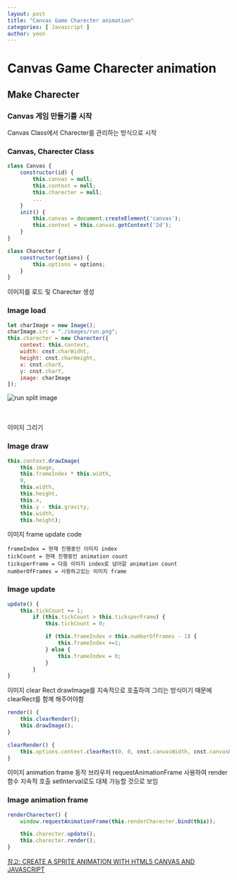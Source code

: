 ```yaml
---
layout: post
title: "Canvas Game Charecter animation"
categories: [ Javascript ]
author: yeon
---
```


# Canvas Game Charecter animation

## Make Charecter
### Canvas 게임 만들기를 시작

Canvas Class에서 Charecter를 관리하는 방식으로 시작
### Canvas, Charecter Class
```javascript 
class Canvas {
    constructor(id) {
        this.canvas = null;
        this.context = null;
        this.charecter = null;
        ...
    }
    init() {
        this.canvas = document.createElement('canvas');
        this.context = this.canvas.getContext('2d');
    }
}

class Charecter {
    constructor(options) {
        this.options = options;
    }
}
```

이미지를 로드 및 Charecter 생성
### Image load
```javascript 
let charImage = new Image();
charImage.src = "./images/run.png";
this.charecter = new Charecter({
    context: this.context,
    width: cnst.charWidht,
    height: cnst.charHeight,
    x: cnst.charX,
    y: cnst.charY,
    image: charImage
});
```
![run split image](../image/run.png)
<br><br><br>

이미지 그리기
### Image draw
```javascript 
this.context.drawImage(
    this.image,
    this.frameIndex * this.width,
    0,
    this.width,
    this.height,
    this.x,
    this.y - this.gravity,
    this.width,
    this.height);
```

이미지 frame update code
~~~
frameIndex = 현재 진행중인 이미지 index
tickCount = 현재 진행중인 animation count
ticksperFrame = 다음 이미지 index로 넘어갈 animation count
numberOfFrames = 사용하고있는 이미지 frame
~~~
### Image update
```javascript
update() {
    this.tickCount += 1;
        if (this.tickCount > this.ticksperFrame) {
            this.tickCount = 0;

            if (this.frameIndex < this.numberOfFrames - 1) {
                this.frameIndex +=1;
            } else {
                this.frameIndex = 0;
            }
        }
}
```

이미지 clear Rect
drawImage를 지속적으로 호출하여 그리는 방식이기 때문에 clearRect를 함께 해주어야함
```javascript
render() {
    this.clearRender();
    this.drawImage();
}

clearRender() {
    this.options.context.clearRect(0, 0, cnst.canvasWidth, cnst.canvasHeight);
}
```

이미지 animation frame 동작
브라우저 requestAnimationFrame 사용하여 render 함수 지속적 호출
setInterval로도 대체 가능할 것으로 보임
### Image animation frame
```javascript
renderCharecter() {
    window.requestAnimationFrame(this.renderCharecter.bind(this));

    this.charecter.update();
    this.charecter.render();
}
```

[참고: CREATE A SPRITE ANIMATION WITH HTML5 CANVAS AND JAVASCRIPT](http://www.williammalone.com/articles/create-html5-canvas-javascript-sprite-animation/)